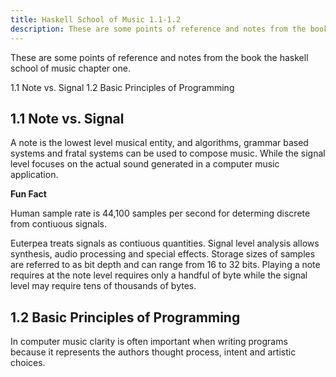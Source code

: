 ```yaml
---
title: Haskell School of Music 1.1-1.2
description: These are some points of reference and notes from the book the haskell school of music chapter one.
---
```


<PageDescription>

These are some points of reference and notes from the book the haskell school of music chapter one.

</PageDescription>

<AnchorLinks>
  <AnchorLink>1.1 Note vs. Signal</AnchorLink>
  <AnchorLink>1.2 Basic Principles of Programming</AnchorLink>
</AnchorLinks>

## 1.1 Note vs. Signal 
<Row>
<Column colMd={5} colLg={8}>

A note is the lowest level musical entity, and algorithms, grammar based systems and fratal systems can be used to compose music. While the signal level focuses on the actual sound generated in a computer music application.
</Column>
<Column colMd={2} colLg={3} offsetMd={1} offsetLg={1}>
<Aside aria-label="Example aside">

**Fun Fact**

Human sample rate is 44,100 samples per second for determing discrete from contiuous signals.
</Aside>

</Column>
</Row>




Euterpea treats signals as contiuous quantities. Signal level analysis allows synthesis, audio processing and special effects. Storage sizes of samples are referred to as bit depth and can range from 16 to 32 bits. Playing a note requires at the note level requires only a handful of byte while the signal level may require tens of thousands of bytes.
## 1.2 Basic Principles of Programming
In computer music  clarity is often important when writing programs because it represents the authors thought process, intent and artistic choices.
